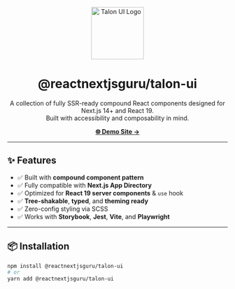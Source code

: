 <p align="center">
  <img src="https://www.talonui.com/talon-ui.png" width="120" alt="Talon UI Logo" />
</p>

<h1 align="center">@reactnextjsguru/talon-ui</h1>

<p align="center">
  A collection of fully SSR-ready compound React components designed for Next.js 14+ and React 19.<br />
  Built with accessibility and composability in mind.
</p>

<p align="center">
  <a href="https://talonui.com" target="_blank"><strong>🌐 Demo Site →</strong></a>
</p>

---

## ✨ Features

- ✅ Built with **compound component pattern**
- ✅ Fully compatible with **Next.js App Directory**
- ✅ Optimized for **React 19 server components** & `use` hook
- ✅ **Tree-shakable**, **typed**, and **theming ready**
- ✅ Zero-config styling via SCSS
- ✅ Works with **Storybook**, **Jest**, **Vite**, and **Playwright**

---

## 📦 Installation

```bash
npm install @reactnextjsguru/talon-ui
# or
yarn add @reactnextjsguru/talon-ui
```
